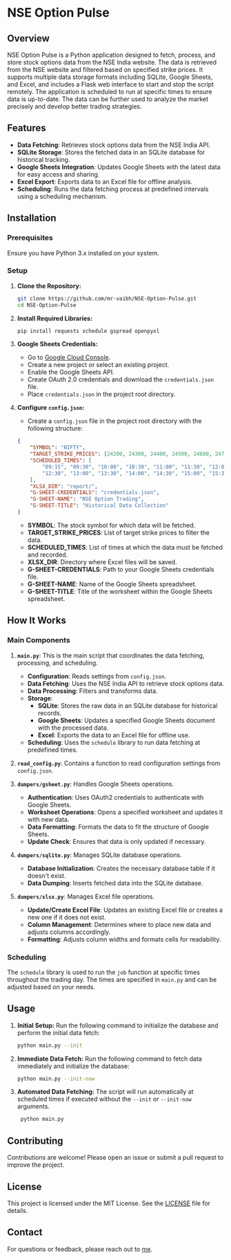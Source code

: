 # NSE Option Pulse

## Overview

NSE Option Pulse is a Python application designed to fetch, process, and store stock options data from the NSE India website. The data is retrieved from the NSE website and filtered based on specified strike prices. It supports multiple data storage formats including SQLite, Google Sheets, and Excel, and includes a Flask web interface to start and stop the script remotely. The application is scheduled to run at specific times to ensure data is up-to-date. The data can be further used to analyze the market precisely and develop better trading strategies.

## Features

- **Data Fetching**: Retrieves stock options data from the NSE India API.
- **SQLite Storage**: Stores the fetched data in an SQLite database for historical tracking.
- **Google Sheets Integration**: Updates Google Sheets with the latest data for easy access and sharing.
- **Excel Export**: Exports data to an Excel file for offline analysis.
- **Scheduling**: Runs the data fetching process at predefined intervals using a scheduling mechanism.

## Installation

### Prerequisites

Ensure you have Python 3.x installed on your system.

### Setup

1. **Clone the Repository:**

    ```bash
    git clone https://github.com/mr-vaibh/NSE-Option-Pulse.git
    cd NSE-Option-Pulse
    ```

2. **Install Required Libraries:**

    ```bash
    pip install requests schedule gspread openpyxl
    ```

3. **Google Sheets Credentials:**
   - Go to [Google Cloud Console](https://console.cloud.google.com/).
   - Create a new project or select an existing project.
   - Enable the Google Sheets API.
   - Create OAuth 2.0 credentials and download the `credentials.json` file.
   - Place `credentials.json` in the project root directory.

4. **Configure `config.json`:**
   - Create a `config.json` file in the project root directory with the following structure:

    ```json
    {
        "SYMBOL": "NIFTY",
        "TARGET_STRIKE_PRICES": [24200, 24300, 24400, 24500, 24600, 24700],
        "SCHEDULED_TIMES": [
            "09:15", "09:30", "10:00", "10:30", "11:00", "11:30", "12:00",
            "12:30", "13:00", "13:30", "14:00", "14:30", "15:00", "15:35"
        ],
        "XLSX_DIR": "report/",
        "G-SHEET-CREDENTIALS": "credentials.json",
        "G-SHEET-NAME": "NSE Option Trading",
        "G-SHEET-TITLE": "Historical Data Collection"
    }
    ```

    - **SYMBOL**: The stock symbol for which data will be fetched.
    - **TARGET_STRIKE_PRICES**: List of target strike prices to filter the data.
    - **SCHEDULED_TIMES**: List of times at which the data must be fetched and recorded.
    - **XLSX_DIR**: Directory where Excel files will be saved.
    - **G-SHEET-CREDENTIALS**: Path to your Google Sheets credentials file.
    - **G-SHEET-NAME**: Name of the Google Sheets spreadsheet.
    - **G-SHEET-TITLE**: Title of the worksheet within the Google Sheets spreadsheet.

## How It Works

### Main Components

1. **`main.py`**: This is the main script that coordinates the data fetching, processing, and scheduling.
    - **Configuration**: Reads settings from `config.json`.
    - **Data Fetching**: Uses the NSE India API to retrieve stock options data.
    - **Data Processing**: Filters and transforms data.
    - **Storage**:
        - **SQLite**: Stores the raw data in an SQLite database for historical records.
        - **Google Sheets**: Updates a specified Google Sheets document with the processed data.
        - **Excel**: Exports the data to an Excel file for offline use.
    - **Scheduling**: Uses the `schedule` library to run data fetching at predefined times.

2. **`read_config.py`**: Contains a function to read configuration settings from `config.json`.

3. **`dumpers/gsheet.py`**: Handles Google Sheets operations.
    - **Authentication**: Uses OAuth2 credentials to authenticate with Google Sheets.
    - **Worksheet Operations**: Opens a specified worksheet and updates it with new data.
    - **Data Formatting**: Formats the data to fit the structure of Google Sheets.
    - **Update Check**: Ensures that data is only updated if necessary.

4. **`dumpers/sqlite.py`**: Manages SQLite database operations.
    - **Database Initialization**: Creates the necessary database table if it doesn't exist.
    - **Data Dumping**: Inserts fetched data into the SQLite database.

5. **`dumpers/xlsx.py`**: Manages Excel file operations.
    - **Update/Create Excel File**: Updates an existing Excel file or creates a new one if it does not exist.
    - **Column Management**: Determines where to place new data and adjusts columns accordingly.
    - **Formatting**: Adjusts column widths and formats cells for readability.

### Scheduling

The `schedule` library is used to run the `job` function at specific times throughout the trading day. The times are specified in `main.py` and can be adjusted based on your needs.

## Usage

1. **Initial Setup:**
   Run the following command to initialize the database and perform the initial data fetch:

    ```bash
    python main.py --init
    ```

2. **Immediate Data Fetch:**
   Run the following command to fetch data immediately and initialize the database:

    ```bash
    python main.py --init-now
    ```

3. **Automated Data Fetching:**
   The script will run automatically at scheduled times if executed without the `--init` or `--init-now` arguments.

   ```bash
    python main.py
    ```

## Contributing

Contributions are welcome! Please open an issue or submit a pull request to improve the project.

## License

This project is licensed under the MIT License. See the [LICENSE](LICENSE) file for details.

## Contact

For questions or feedback, please reach out to [me](mailto:shuklavaibhav336@gmail.com).
